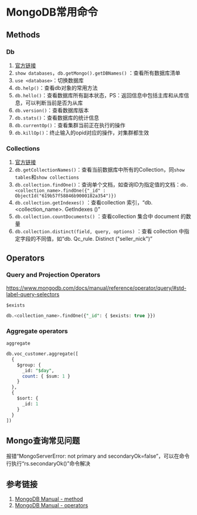 # MongoDB常用命令

## Methods

### Db

1. [官方链接](https://www.mongodb.com/docs/manual/reference/method/js-database/)
2. `show databases`，`db.getMongo().getDBNames()` ：查看所有数据库清单
3. `use <database>`：切换数据库
4. `db.help()`：查看db对象的常用方法
5. `db.hello()`：查看数据库所有副本状态，PS：返回信息中包括主库和从库信息，可以判断当前是否为从库
6. `db.version()`：查看数据库版本
7. `db.stats()`：查看数据库的统计信息
8. `db.currentOp()`：查看集群当前正在执行的操作
9. `db.killOp()`：终止输入的opid对应的操作，对集群都生效


### Collections

1. [官方链接](https://www.mongodb.com/docs/manual/reference/method/js-collection/)
2. `db.getCollectionNames()`：查看当前数据库中所有的Collection，同`show tables`和`show collections`
3. `db.collection.findOne()`：查询单个文档，如查询ID为指定值的文档：`db.<collection_name>.findOne({"_id" : ObjectId("619b57f58846b9000182a354")})`
4. `db.collection.getIndexes()` ：查看collection 索引，“db.<collection_name>. GetIndexes ()”
5. `db.collection.countDocuments()` ：查看collection 集合中 document 的数量
6. `db.collection.distinct(field, query, options)` ：查看 collection 中指定字段的不同值，如“db. Qc_rule. Distinct ("seller_nick")”


## Operators

### Query and Projection Operators

https://www.mongodb.com/docs/manual/reference/operator/query/#std-label-query-selectors


`$exists`

```sql
db.<collection_name>.findOne({"_id": { $exists: true }})
```


### Aggregate operators

`aggregate`

```sql
db.voc_customer.aggregate([
  {
    $group: {
      _id: "$day",
      count: { $sum: 1 }
    }
  },
  {
    $sort: {
      _id: 1
    }
  }
])
```


## Mongo查询常见问题
报错“MongoServerError: not primary and secondaryOk=false”，可以在命令行执行“rs.secondaryOk()”命令解决



## 参考链接
1. [MongoDB Manual - method](https://www.mongodb.com/docs/manual/reference/method/)
2. [MongoDB Manual - operators](https://www.mongodb.com/docs/manual/reference/operator/)